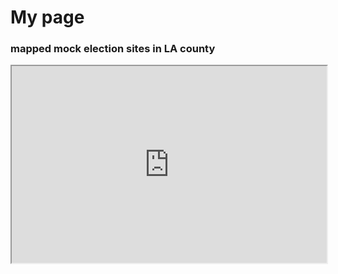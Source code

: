 # My page

### mapped mock election sites in LA county

<iframe width="100%" height="315" src="https://lanajen.github.io/mockelections/qgis2web/qgis2web_2019_09_19-20_08_22_469777/#9/34.2221/-118.1867" frame>

[map](https://lanajen.github.io/mockelections/qgis2web/qgis2web_2019_09_19-20_08_22_469777/#9/34.2221/-118.1867) and ![Image](src)
